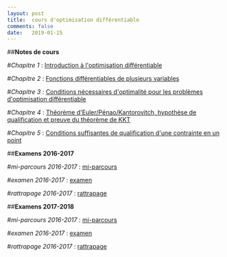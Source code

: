 ```yaml
---
layout: post
title:  cours d'optimisation différentiable
comments: false
date:   2019-01-15
---
```


##**Notes de cours**

#*Chapitre 1* : [Introduction à l'optimisation différentiable](/assets/intro_opti_diff.pdf)

#*Chapitre 2* : [Fonctions différentiables de plusieurs variables](/assets/fcts_plusieures_variables.pdf)

#*Chapitre 3* : [Conditions nécessaires d'optimalité pour les problèmes d'optimisation différentiable](/assets/CN_opti_diff.pdf)

#*Chapitre 4* : [Théorème d'Euler/Pénao/Kantorovitch, hypothèse de qualification et preuve du théorème de KKT](/assets/euler_kkt.pdf)

#*Chapitre 5* : [Conditions suffisantes de qualification d'une contrainte en un point](/assets/cond_suff_qualif.pdf)


##**Examens 2016-2017**

#*mi-parcours 2016-2017*  : [mi-parcours](/assets/mi_parcours_2017_corrige.pdf)

#*examen 2016-2017*  : [examen](/assets/exam_2017_corrige.pdf)

#*rattrapage 2016-2017*  : [rattrapage](/assets/rattrapage_2017_corrige.pdf)


##**Examens 2017-2018**

#*mi-parcours 2016-2017*  : [mi-parcours](/assets/mi_parcours_2018_corrige.pdf)

#*examen 2016-2017*  : [examen](/assets/exam_2018.pdf)

#*rattrapage 2016-2017*  : [rattrapage](/assets/rattrapage_2018_corrige.pdf)